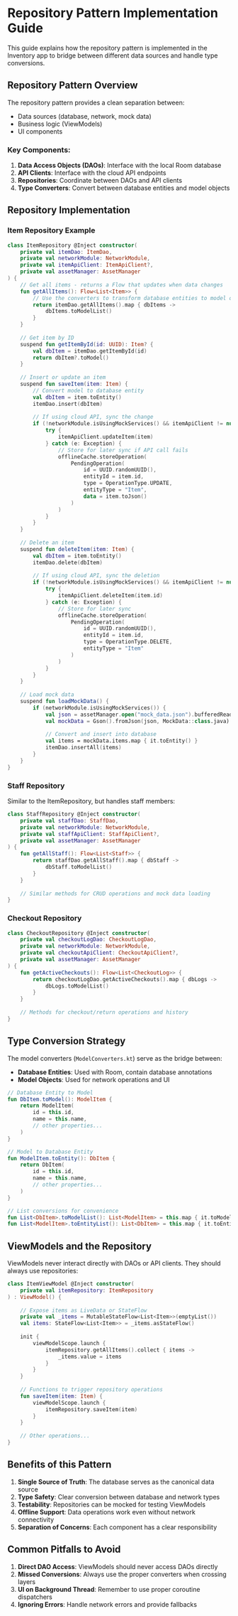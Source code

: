 # Repository Pattern Implementation Guide

This guide explains how the repository pattern is implemented in the Inventory app to bridge between different data sources and handle type conversions.

## Repository Pattern Overview

The repository pattern provides a clean separation between:
- Data sources (database, network, mock data)
- Business logic (ViewModels)
- UI components

### Key Components:

1. **Data Access Objects (DAOs)**: Interface with the local Room database
2. **API Clients**: Interface with the cloud API endpoints 
3. **Repositories**: Coordinate between DAOs and API clients
4. **Type Converters**: Convert between database entities and model objects

## Repository Implementation

### Item Repository Example

```kotlin
class ItemRepository @Inject constructor(
    private val itemDao: ItemDao,
    private val networkModule: NetworkModule,
    private val itemApiClient: ItemApiClient?,
    private val assetManager: AssetManager
) {
    // Get all items - returns a Flow that updates when data changes
    fun getAllItems(): Flow<List<Item>> {
        // Use the converters to transform database entities to model objects
        return itemDao.getAllItems().map { dbItems -> 
            dbItems.toModelList() 
        }
    }
    
    // Get item by ID
    suspend fun getItemById(id: UUID): Item? {
        val dbItem = itemDao.getItemById(id)
        return dbItem?.toModel()
    }
    
    // Insert or update an item
    suspend fun saveItem(item: Item) {
        // Convert model to database entity
        val dbItem = item.toEntity()
        itemDao.insert(dbItem)
        
        // If using cloud API, sync the change
        if (!networkModule.isUsingMockServices() && itemApiClient != null) {
            try {
                itemApiClient.updateItem(item)
            } catch (e: Exception) {
                // Store for later sync if API call fails
                offlineCache.storeOperation(
                    PendingOperation(
                        id = UUID.randomUUID(),
                        entityId = item.id,
                        type = OperationType.UPDATE,
                        entityType = "Item",
                        data = item.toJson()
                    )
                )
            }
        }
    }
    
    // Delete an item
    suspend fun deleteItem(item: Item) {
        val dbItem = item.toEntity()
        itemDao.delete(dbItem)
        
        // If using cloud API, sync the deletion
        if (!networkModule.isUsingMockServices() && itemApiClient != null) {
            try {
                itemApiClient.deleteItem(item.id)
            } catch (e: Exception) {
                // Store for later sync
                offlineCache.storeOperation(
                    PendingOperation(
                        id = UUID.randomUUID(),
                        entityId = item.id,
                        type = OperationType.DELETE,
                        entityType = "Item"
                    )
                )
            }
        }
    }
    
    // Load mock data
    suspend fun loadMockData() {
        if (networkModule.isUsingMockServices()) {
            val json = assetManager.open("mock_data.json").bufferedReader().use { it.readText() }
            val mockData = Gson().fromJson(json, MockData::class.java)
            
            // Convert and insert into database
            val items = mockData.items.map { it.toEntity() }
            itemDao.insertAll(items)
        }
    }
}
```

### Staff Repository 

Similar to the ItemRepository, but handles staff members:

```kotlin
class StaffRepository @Inject constructor(
    private val staffDao: StaffDao,
    private val networkModule: NetworkModule,
    private val staffApiClient: StaffApiClient?,
    private val assetManager: AssetManager
) {
    fun getAllStaff(): Flow<List<Staff>> {
        return staffDao.getAllStaff().map { dbStaff -> 
            dbStaff.toModelList() 
        }
    }
    
    // Similar methods for CRUD operations and mock data loading
}
```

### Checkout Repository

```kotlin
class CheckoutRepository @Inject constructor(
    private val checkoutLogDao: CheckoutLogDao,
    private val networkModule: NetworkModule,
    private val checkoutApiClient: CheckoutApiClient?,
    private val assetManager: AssetManager
) {
    fun getActiveCheckouts(): Flow<List<CheckoutLog>> {
        return checkoutLogDao.getActiveCheckouts().map { dbLogs -> 
            dbLogs.toModelList() 
        }
    }
    
    // Methods for checkout/return operations and history
}
```

## Type Conversion Strategy

The model converters (`ModelConverters.kt`) serve as the bridge between:
- **Database Entities**: Used with Room, contain database annotations
- **Model Objects**: Used for network operations and UI

```kotlin
// Database Entity to Model
fun DbItem.toModel(): ModelItem {
    return ModelItem(
        id = this.id,
        name = this.name,
        // other properties...
    )
}

// Model to Database Entity
fun ModelItem.toEntity(): DbItem {
    return DbItem(
        id = this.id,
        name = this.name,
        // other properties...
    )
}

// List conversions for convenience
fun List<DbItem>.toModelList(): List<ModelItem> = this.map { it.toModel() }
fun List<ModelItem>.toEntityList(): List<DbItem> = this.map { it.toEntity() }
```

## ViewModels and the Repository

ViewModels never interact directly with DAOs or API clients. They should always use repositories:

```kotlin
class ItemViewModel @Inject constructor(
    private val itemRepository: ItemRepository
) : ViewModel() {
    
    // Expose items as LiveData or StateFlow
    private val _items = MutableStateFlow<List<Item>>(emptyList())
    val items: StateFlow<List<Item>> = _items.asStateFlow()
    
    init {
        viewModelScope.launch {
            itemRepository.getAllItems().collect { items ->
                _items.value = items
            }
        }
    }
    
    // Functions to trigger repository operations
    fun saveItem(item: Item) {
        viewModelScope.launch {
            itemRepository.saveItem(item)
        }
    }
    
    // Other operations...
}
```

## Benefits of this Pattern

1. **Single Source of Truth**: The database serves as the canonical data source
2. **Type Safety**: Clear conversion between database and network types
3. **Testability**: Repositories can be mocked for testing ViewModels
4. **Offline Support**: Data operations work even without network connectivity
5. **Separation of Concerns**: Each component has a clear responsibility

## Common Pitfalls to Avoid

1. **Direct DAO Access**: ViewModels should never access DAOs directly
2. **Missed Conversions**: Always use the proper converters when crossing layers
3. **UI on Background Thread**: Remember to use proper coroutine dispatchers
4. **Ignoring Errors**: Handle network errors and provide fallbacks 